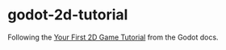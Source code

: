 # godot-2d-tutorial
Following the [Your First 2D Game Tutorial](https://docs.godotengine.org/en/stable/getting_started/first_2d_game/01.project_setup.html) from the Godot docs.
